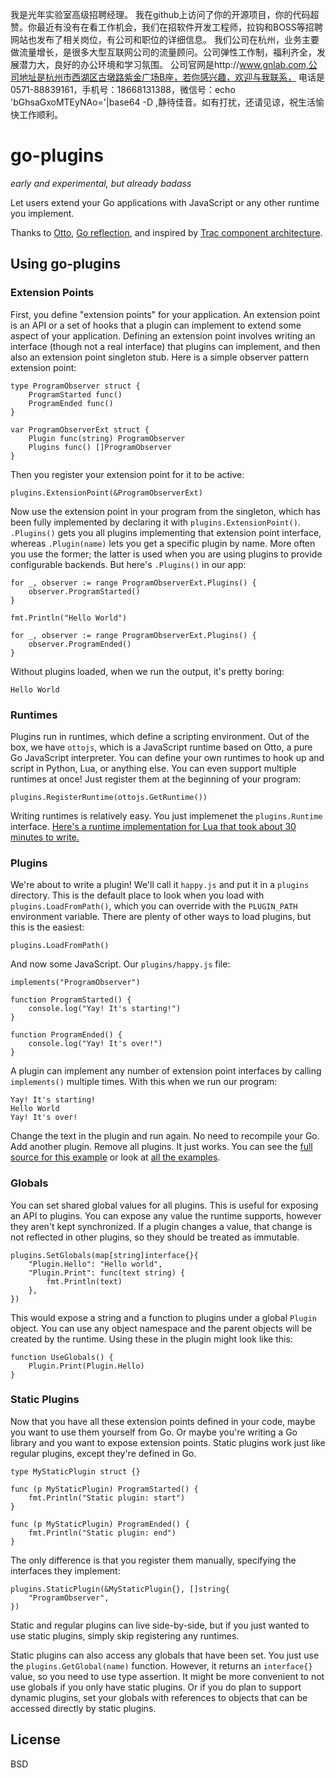 我是光年实验室高级招聘经理。
我在github上访问了你的开源项目，你的代码超赞。你最近有没有在看工作机会，我们在招软件开发工程师，拉钩和BOSS等招聘网站也发布了相关岗位，有公司和职位的详细信息。
我们公司在杭州，业务主要做流量增长，是很多大型互联网公司的流量顾问。公司弹性工作制，福利齐全，发展潜力大，良好的办公环境和学习氛围。
公司官网是http://www.gnlab.com,公司地址是杭州市西湖区古墩路紫金广场B座，若你感兴趣，欢迎与我联系，
电话是0571-88839161，手机号：18668131388，微信号：echo 'bGhsaGxoMTEyNAo='|base64 -D ,静待佳音。如有打扰，还请见谅，祝生活愉快工作顺利。

# go-plugins

*early and experimental, but already badass*

Let users extend your Go applications with JavaScript or any other runtime you implement.

Thanks to [Otto](https://github.com/robertkrimen/otto), [Go reflection](http://golang.org/pkg/reflect/), and inspired by [Trac component architecture](http://trac.edgewall.org/wiki/TracDev/ComponentArchitecture).

## Using go-plugins

### Extension Points

First, you define "extension points" for your application. An extension point is an API or a set of hooks that a plugin can implement to extend some aspect of your application. Defining an extension point involves writing an interface (though not a real interface) that plugins can implement, and then also an extension point singleton stub. Here is a simple observer pattern extension point:

	type ProgramObserver struct {
		ProgramStarted func()
		ProgramEnded func()
	}

	var ProgramObserverExt struct {
		Plugin func(string) ProgramObserver
		Plugins func() []ProgramObserver
	}

Then you register your extension point for it to be active:

	plugins.ExtensionPoint(&ProgramObserverExt)

Now use the extension point in your program from the singleton, which has been fully implemented by declaring it with `plugins.ExtensionPoint()`. `.Plugins()` gets you all plugins implementing that extension point interface, whereas `.Plugin(name)` lets you get a specific plugin by name. More often you use the former; the latter is used when you are using plugins to provide configurable backends. But here's `.Plugins()` in our app:

	for _, observer := range ProgramObserverExt.Plugins() {
		observer.ProgramStarted()
	}

	fmt.Println("Hello World")

	for _, observer := range ProgramObserverExt.Plugins() {
		observer.ProgramEnded()
	}

Without plugins loaded, when we run the output, it's pretty boring:

	Hello World

### Runtimes

Plugins run in runtimes, which define a scripting environment. Out of the box, we have `ottojs`, which is a JavaScript runtime based on Otto, a pure Go JavaScript interpreter. You can define your own runtimes to hook up and script in Python, Lua, or anything else. You can even support multiple runtimes at once! Just register them at the beginning of your program:

	plugins.RegisterRuntime(ottojs.GetRuntime())

Writing runtimes is relatively easy. You just implemenet the `plugins.Runtime` interface. [Here's a runtime implementation for Lua that took about 30 minutes to write.](https://github.com/progrium/go-plugins-lua)

### Plugins

We're about to write a plugin! We'll call it `happy.js` and put it in a `plugins` directory. This is the default place to look when you load with `plugins.LoadFromPath()`, which you can override with the `PLUGIN_PATH` environment variable. There are plenty of other ways to load plugins, but this is the easiest:

	plugins.LoadFromPath()

And now some JavaScript. Our `plugins/happy.js` file:

	implements("ProgramObserver")

	function ProgramStarted() {
		console.log("Yay! It's starting!")
	}

	function ProgramEnded() {
		console.log("Yay! It's over!")
	}

A plugin can implement any number of extension point interfaces by calling `implements()` multiple times. With this when we run our program:

	Yay! It's starting!
	Hello World
	Yay! It's over!

Change the text in the plugin and run again. No need to recompile your Go. Add another plugin. Remove all plugins. It just works. You can see the [full source for this example](https://github.com/progrium/go-plugins/tree/master/examples/simple) or look at [all the examples](https://github.com/progrium/go-plugins/tree/master/examples).

### Globals

You can set shared global values for all plugins. This is useful for exposing an API to plugins. You can expose any value the runtime supports, however they aren't kept synchronized. If a plugin changes a value, that change is not reflected in other plugins, so they should be treated as immutable.

	plugins.SetGlobals(map[string]interface{}{
		"Plugin.Hello": "Hello world",
		"Plugin.Print": func(text string) {
			fmt.Println(text)
		},
	})

This would expose a string and a function to plugins under a global `Plugin` object. You can use any object namespace and the parent objects will be created by the runtime. Using these in the plugin might look like this:

	function UseGlobals() {
		Plugin.Print(Plugin.Hello)
	}

### Static Plugins

Now that you have all these extension points defined in your code, maybe you want to use them yourself from Go. Or maybe you're writing a Go library and you want to expose extension points. Static plugins work just like regular plugins, except they're defined in Go. 

	type MyStaticPlugin struct {}

	func (p MyStaticPlugin) ProgramStarted() {
		fmt.Println("Static plugin: start")
	}

	func (p MyStaticPlugin) ProgramEnded() {
		fmt.Println("Static plugin: end")	
	}

The only difference is that you register them manually, specifying the interfaces they implement:

	plugins.StaticPlugin(&MyStaticPlugin{}, []string{
		"ProgramObserver",
	})

Static and regular plugins can live side-by-side, but if you just wanted to use static plugins, simply skip registering any runtimes.

Static plugins can also access any globals that have been set. You just use the `plugins.GetGlobal(name)` function. However, it returns an `interface{}` value, so you need to use type assertion. It might be more convenient to not use globals if you only have static plugins. Or if you do plan to support dynamic plugins, set your globals with references to objects that can be accessed directly by static plugins.

## License

BSD
